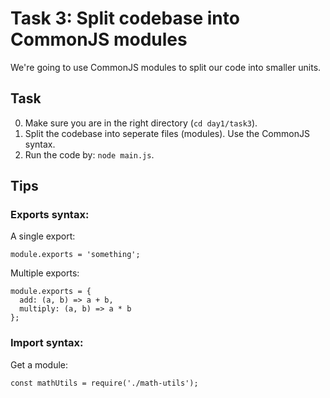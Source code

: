 # Task 3: Split codebase into CommonJS modules

We're going to use CommonJS modules to split our code into smaller units.

## Task

0. Make sure you are in the right directory (`cd day1/task3`).
1. Split the codebase into seperate files (modules). Use the CommonJS syntax.
2. Run the code by: `node main.js`. 

## Tips

### Exports syntax:

A single export:
```
module.exports = 'something';
```

Multiple exports:
```
module.exports = {
  add: (a, b) => a + b,
  multiply: (a, b) => a * b
};
```

### Import syntax:

Get a module:
```
const mathUtils = require('./math-utils');
```
